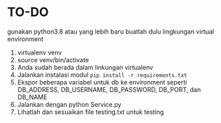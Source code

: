# TO-DO
gunakan python3.8 atau yang lebih baru
buatlah dulu lingkungan virtual environment
1. virtualenv venv
2. source venv/bin/activate
3. Anda sudah berada dalam linkungan virtualenv
4. Jalankan instalasi modul `pip install -r requirements.txt`
5. Ekspor beberapa variabel untuk db ke environment seperti DB_ADDRESS, DB_USERNAME, DB_PASSWORD, DB_PORT, dan DB_NAME
6. Jalankan dengan python Service.py
7. Lihatlah dan sesuaikan file testing.txt untuk testing


